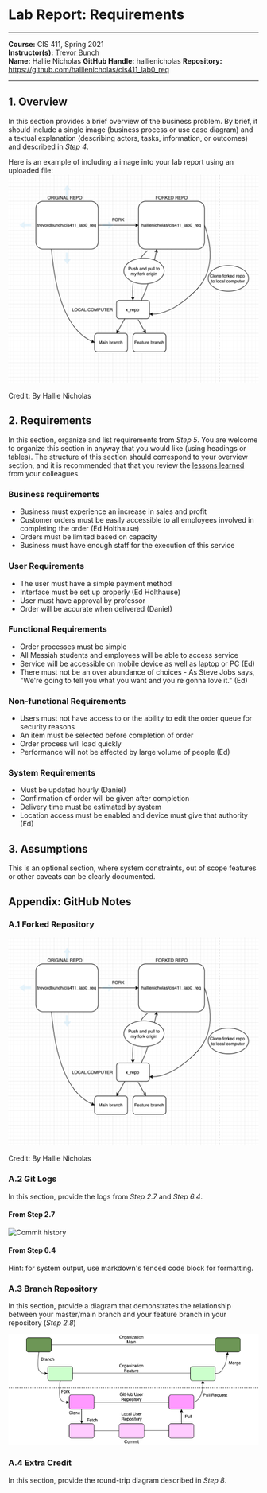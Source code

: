 # Lab Report: Requirements
___
**Course:** CIS 411, Spring 2021  
**Instructor(s):** [Trevor Bunch](https://github.com/trevordbunch)  
**Name:** Hallie Nicholas
**GitHub Handle:** hallienicholas
**Repository:** https://github.com/hallienicholas/cis411_lab0_req  
___

## 1. Overview
In this section provides a brief overview of the business problem.  By brief, it should include a single image (business process or use case diagram) and a textual explanation (describing actors, tasks, information, or outcomes) and described in *Step 4*.

Here is an example of including a image into your lab report using an uploaded file:  
![Fork Diagram](/labreports/diagram_fork.png)

Credit: By Hallie Nicholas

## 2. Requirements
In this section, organize and list requirements from *Step 5*.  You are welcome to organize this section in anyway that you would like (using headings or tables).  The structure of this section should correspond to your overview section, and it is recommended that that you review the [lessons learned](../lessonsLearned.md) from your colleagues.

### Business requirements
  - Business must experience an increase in sales and profit
  - Customer orders must be easily accessible to all employees involved in completing the order (Ed Holthause)
  - Orders must be limited based on capacity
  - Business must have enough staff for the execution of this service
### User Requirements
- The user must have a simple payment method
- Interface must be set up properly (Ed Holthause)
- User must have approval by professor
- Order will be accurate when delivered (Daniel)

### Functional Requirements
- Order processes must be simple
- All Messiah students and employees will be able to access service
- Service will be accessible on mobile device as well as laptop or PC (Ed)
- There must not be an over abundance of choices - As Steve Jobs says, "We're going to tell you what you want and you're gonna love it." (Ed)

### Non-functional Requirements
- Users must not have access to or the ability to edit the order queue for security reasons
- An item must be selected before completion of order
- Order process will load quickly
- Performance will not be affected by large volume of people (Ed)

### System Requirements
- Must be updated hourly (Daniel)
- Confirmation of order will be given after completion
- Delivery time must be estimated by system
- Location access must be enabled and device must give that authority (Ed)
## 3. Assumptions
This is an optional section, where system constraints, out of scope features or other caveats can be clearly documented.  

## Appendix: GitHub Notes

### A.1 Forked Repository

![Fork Diagram](/labreports/diagram_fork.png)

Credit: By Hallie Nicholas

### A.2 Git Logs
In this section, provide the logs from *Step 2.7* and *Step 6.4*.
#### From Step 2.7
![Commit history](/labreports/git_commit.png)

#### From Step 6.4


Hint: for system output, use markdown's fenced code block for formatting.

### A.3 Branch Repository
In this section, provide a diagram that demonstrates the relationship between your master/main branch and your feature branch in your repository (*Step 2.8*)

![Branch Diagram](/labreports/branch_diagram.png)

### A.4 Extra Credit
In this section, provide the round-trip diagram described in *Step 8*.